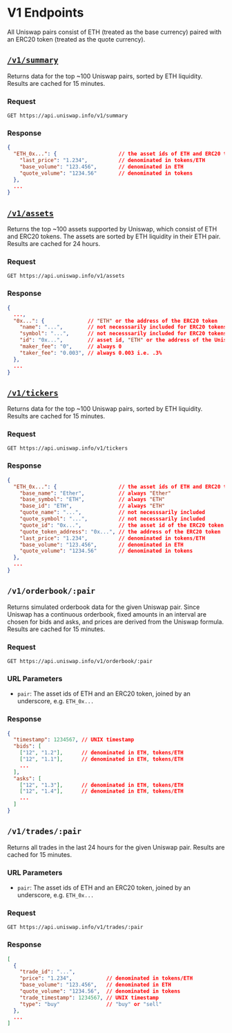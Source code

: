 # V1 Endpoints

All Uniswap pairs consist of ETH (treated as the base currency) paired with an ERC20 token (treated as the quote currency).

## [`/v1/summary`](https://api.uniswap.info/v1/summary)

Returns data for the top ~100 Uniswap pairs, sorted by ETH liquidity. Results are cached for 15 minutes.

### Request

`GET https://api.uniswap.info/v1/summary`

### Response

```json
{
  "ETH_0x...": {                    // the asset ids of ETH and ERC20 tokens, joined by an underscore
    "last_price": "1.234",          // denominated in tokens/ETH
    "base_volume": "123.456",       // denominated in ETH
    "quote_volume": "1234.56"       // denominated in tokens
  },
  ...
}
```

## [`/v1/assets`](https://api.uniswap.info/v1/assets)

Returns the top ~100 assets supported by Uniswap, which consist of ETH and ERC20 tokens. The assets are sorted by ETH liquidity in their ETH pair. Results are cached for 24 hours.

### Request

`GET https://api.uniswap.info/v1/assets`

### Response

```json
{
  ...,
  "0x...": {              // "ETH" or the address of the ERC20 token
    "name": "...",        // not necesssarily included for ERC20 tokens
    "symbol": "...",      // not necesssarily included for ERC20 tokens
    "id": "0x...",        // asset id, "ETH" or the address of the Uniswap exchange for the ERC20 token
    "maker_fee": "0",     // always 0
    "taker_fee": "0.003", // always 0.003 i.e. .3%
  },
  ...
}
```

## [`/v1/tickers`](https://api.uniswap.info/v1/tickers)

Returns data for the top ~100 Uniswap pairs, sorted by ETH liquidity. Results are cached for 15 minutes.

### Request

`GET https://api.uniswap.info/v1/tickers`

### Response

```json
{
  "ETH_0x...": {                    // the asset ids of ETH and ERC20 tokens, joined by an underscore
    "base_name": "Ether",           // always "Ether"
    "base_symbol": "ETH",           // always "ETH"
    "base_id": "ETH",               // always "ETH"
    "quote_name": "...",            // not necesssarily included
    "quote_symbol": "...",          // not necesssarily included
    "quote_id": "0x...",            // the asset id of the ERC20 token
    "quote_token_address": "0x...", // the address of the ERC20 token
    "last_price": "1.234",          // denominated in tokens/ETH
    "base_volume": "123.456",       // denominated in ETH
    "quote_volume": "1234.56"       // denominated in tokens
  },
  ...
}
```

## `/v1/orderbook/:pair`

Returns simulated orderbook data for the given Uniswap pair. Since Uniswap has a continuous orderbook, fixed amounts in an interval are chosen for bids and asks, and prices are derived from the Uniswap formula. Results are cached for 15 minutes.

### Request

`GET https://api.uniswap.info/v1/orderbook/:pair`

### URL Parameters

- `pair`: The asset ids of ETH and an ERC20 token, joined by an underscore, e.g. `ETH_0x...`

### Response

```json
{
  "timestamp": 1234567, // UNIX timestamp
  "bids": [
    ["12", "1.2"],      // denominated in ETH, tokens/ETH
    ["12", "1.1"],      // denominated in ETH, tokens/ETH
    ...
  ],
  "asks": [
    ["12", "1.3"],      // denominated in ETH, tokens/ETH
    ["12", "1.4"],      // denominated in ETH, tokens/ETH
    ...
  ]
}
```

## `/v1/trades/:pair`

Returns all trades in the last 24 hours for the given Uniswap pair. Results are cached for 15 minutes.

### URL Parameters

- `pair`: The asset ids of ETH and an ERC20 token, joined by an underscore, e.g. `ETH_0x...`

### Request

`GET https://api.uniswap.info/v1/trades/:pair`

### Response

```json
[
  {
    "trade_id": "...",
    "price": "1.234",           // denominated in tokens/ETH
    "base_volume": "123.456",   // denominated in ETH
    "quote_volume": "1234.56",  // denominated in tokens
    "trade_timestamp": 1234567, // UNIX timestamp
    "type": "buy"               // "buy" or "sell"
  },
  ...
]
```
